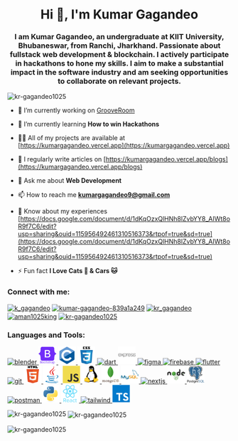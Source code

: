 <h1 align="center">Hi 👋, I'm Kumar Gagandeo</h1>
<h3 align="center">I am Kumar Gagandeo, an undergraduate at KIIT University, Bhubaneswar, from Ranchi, Jharkhand. Passionate about fullstack web development & blockchain. I actively participate in hackathons to hone my skills. I aim to make a substantial impact in the software industry and am seeking opportunities to collaborate on relevant projects.</h3>

<p align="left"> <img src="https://komarev.com/ghpvc/?username=kr-gagandeo1025&label=Profile%20views&color=0e75b6&style=flat" alt="kr-gagandeo1025" /> </p>

- 🔭 I’m currently working on [GrooveRoom](https://github.com/Kr-Gagandeo1025/GrooveRoom)

- 🌱 I’m currently learning **How to win Hackathons**

- 👨‍💻 All of my projects are available at [https://kumargagandeo.vercel.app](https://kumargagandeo.vercel.app)

- 📝 I regularly write articles on [https://kumargagandeo.vercel.app/blogs](https://kumargagandeo.vercel.app/blogs)

- 💬 Ask me about **Web Development**

- 📫 How to reach me **kumargagandeo9@gmail.com**

- 📄 Know about my experiences [https://docs.google.com/document/d/1dKqOzxQlHNh8lZvbYY8_AIWt8oR9f7C6/edit?usp=sharing&ouid=115956492461310516373&rtpof=true&sd=true](https://docs.google.com/document/d/1dKqOzxQlHNh8lZvbYY8_AIWt8oR9f7C6/edit?usp=sharing&ouid=115956492461310516373&rtpof=true&sd=true)

- ⚡ Fun fact **I Love Cats 🚗 & Cars 🐱**

<h3 align="left">Connect with me:</h3>
<p align="left">
<a href="https://twitter.com/k_gagandeo" target="blank"><img align="center" src="https://raw.githubusercontent.com/rahuldkjain/github-profile-readme-generator/master/src/images/icons/Social/twitter.svg" alt="k_gagandeo" height="30" width="40" /></a>
<a href="https://linkedin.com/in/kumar-gagandeo-839a1a249" target="blank"><img align="center" src="https://raw.githubusercontent.com/rahuldkjain/github-profile-readme-generator/master/src/images/icons/Social/linked-in-alt.svg" alt="kumar-gagandeo-839a1a249" height="30" width="40" /></a>
<a href="https://instagram.com/kr_gagandeo" target="blank"><img align="center" src="https://raw.githubusercontent.com/rahuldkjain/github-profile-readme-generator/master/src/images/icons/Social/instagram.svg" alt="kr_gagandeo" height="30" width="40" /></a>
<a href="https://www.hackerrank.com/aman1025king" target="blank"><img align="center" src="https://raw.githubusercontent.com/rahuldkjain/github-profile-readme-generator/master/src/images/icons/Social/hackerrank.svg" alt="aman1025king" height="30" width="40" /></a>
<a href="https://www.leetcode.com/kr-gagandeo1025" target="blank"><img align="center" src="https://raw.githubusercontent.com/rahuldkjain/github-profile-readme-generator/master/src/images/icons/Social/leet-code.svg" alt="kr-gagandeo1025" height="30" width="40" /></a>
</p>

<h3 align="left">Languages and Tools:</h3>
<p align="left"> <a href="https://www.blender.org/" target="_blank" rel="noreferrer"> <img src="https://download.blender.org/branding/community/blender_community_badge_white.svg" alt="blender" width="40" height="40"/> </a> <a href="https://getbootstrap.com" target="_blank" rel="noreferrer"> <img src="https://raw.githubusercontent.com/devicons/devicon/master/icons/bootstrap/bootstrap-plain-wordmark.svg" alt="bootstrap" width="40" height="40"/> </a> <a href="https://www.cprogramming.com/" target="_blank" rel="noreferrer"> <img src="https://raw.githubusercontent.com/devicons/devicon/master/icons/c/c-original.svg" alt="c" width="40" height="40"/> </a> <a href="https://www.w3schools.com/css/" target="_blank" rel="noreferrer"> <img src="https://raw.githubusercontent.com/devicons/devicon/master/icons/css3/css3-original-wordmark.svg" alt="css3" width="40" height="40"/> </a> <a href="https://dart.dev" target="_blank" rel="noreferrer"> <img src="https://www.vectorlogo.zone/logos/dartlang/dartlang-icon.svg" alt="dart" width="40" height="40"/> </a> <a href="https://expressjs.com" target="_blank" rel="noreferrer"> <img src="https://raw.githubusercontent.com/devicons/devicon/master/icons/express/express-original-wordmark.svg" alt="express" width="40" height="40"/> </a> <a href="https://www.figma.com/" target="_blank" rel="noreferrer"> <img src="https://www.vectorlogo.zone/logos/figma/figma-icon.svg" alt="figma" width="40" height="40"/> </a> <a href="https://firebase.google.com/" target="_blank" rel="noreferrer"> <img src="https://www.vectorlogo.zone/logos/firebase/firebase-icon.svg" alt="firebase" width="40" height="40"/> </a> <a href="https://flutter.dev" target="_blank" rel="noreferrer"> <img src="https://www.vectorlogo.zone/logos/flutterio/flutterio-icon.svg" alt="flutter" width="40" height="40"/> </a> <a href="https://git-scm.com/" target="_blank" rel="noreferrer"> <img src="https://www.vectorlogo.zone/logos/git-scm/git-scm-icon.svg" alt="git" width="40" height="40"/> </a> <a href="https://www.w3.org/html/" target="_blank" rel="noreferrer"> <img src="https://raw.githubusercontent.com/devicons/devicon/master/icons/html5/html5-original-wordmark.svg" alt="html5" width="40" height="40"/> </a> <a href="https://www.java.com" target="_blank" rel="noreferrer"> <img src="https://raw.githubusercontent.com/devicons/devicon/master/icons/java/java-original.svg" alt="java" width="40" height="40"/> </a> <a href="https://developer.mozilla.org/en-US/docs/Web/JavaScript" target="_blank" rel="noreferrer"> <img src="https://raw.githubusercontent.com/devicons/devicon/master/icons/javascript/javascript-original.svg" alt="javascript" width="40" height="40"/> </a> <a href="https://www.linux.org/" target="_blank" rel="noreferrer"> <img src="https://raw.githubusercontent.com/devicons/devicon/master/icons/linux/linux-original.svg" alt="linux" width="40" height="40"/> </a> <a href="https://www.mongodb.com/" target="_blank" rel="noreferrer"> <img src="https://raw.githubusercontent.com/devicons/devicon/master/icons/mongodb/mongodb-original-wordmark.svg" alt="mongodb" width="40" height="40"/> </a> <a href="https://www.mysql.com/" target="_blank" rel="noreferrer"> <img src="https://raw.githubusercontent.com/devicons/devicon/master/icons/mysql/mysql-original-wordmark.svg" alt="mysql" width="40" height="40"/> </a> <a href="https://nextjs.org/" target="_blank" rel="noreferrer"> <img src="https://cdn.worldvectorlogo.com/logos/nextjs-2.svg" alt="nextjs" width="40" height="40"/> </a> <a href="https://nodejs.org" target="_blank" rel="noreferrer"> <img src="https://raw.githubusercontent.com/devicons/devicon/master/icons/nodejs/nodejs-original-wordmark.svg" alt="nodejs" width="40" height="40"/> </a> <a href="https://www.postgresql.org" target="_blank" rel="noreferrer"> <img src="https://raw.githubusercontent.com/devicons/devicon/master/icons/postgresql/postgresql-original-wordmark.svg" alt="postgresql" width="40" height="40"/> </a> <a href="https://postman.com" target="_blank" rel="noreferrer"> <img src="https://www.vectorlogo.zone/logos/getpostman/getpostman-icon.svg" alt="postman" width="40" height="40"/> </a> <a href="https://www.python.org" target="_blank" rel="noreferrer"> <img src="https://raw.githubusercontent.com/devicons/devicon/master/icons/python/python-original.svg" alt="python" width="40" height="40"/> </a> <a href="https://reactjs.org/" target="_blank" rel="noreferrer"> <img src="https://raw.githubusercontent.com/devicons/devicon/master/icons/react/react-original-wordmark.svg" alt="react" width="40" height="40"/> </a> <a href="https://tailwindcss.com/" target="_blank" rel="noreferrer"> <img src="https://www.vectorlogo.zone/logos/tailwindcss/tailwindcss-icon.svg" alt="tailwind" width="40" height="40"/> </a> <a href="https://www.typescriptlang.org/" target="_blank" rel="noreferrer"> <img src="https://raw.githubusercontent.com/devicons/devicon/master/icons/typescript/typescript-original.svg" alt="typescript" width="40" height="40"/> </a> </p>

<p><img align="left" src="https://github-readme-stats.vercel.app/api/top-langs?username=kr-gagandeo1025&show_icons=true&locale=en&layout=compact" alt="kr-gagandeo1025" /></p>

<p>&nbsp;<img align="center" src="https://github-readme-stats.vercel.app/api?username=kr-gagandeo1025&show_icons=true&locale=en" alt="kr-gagandeo1025" /></p>

<p><img align="center" src="https://github-readme-streak-stats.herokuapp.com/?user=kr-gagandeo1025&" alt="kr-gagandeo1025" /></p>
